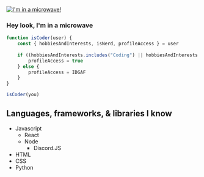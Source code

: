 [![I'm in a microwave!](https://user-images.githubusercontent.com/62531512/178131098-51911e02-12ca-413f-8721-672e7db94956.gif)](https://tachanks.xyz "Click for my website")
### Hey look, I'm in a microwave
```javascript
function isCoder(user) {
    const { hobbiesAndInterests, isNerd, profileAccess } = user
    
    if ((hobbiesAndInterests.includes("Coding") || hobbiesAndInterests.includes("Computers")) && isNerd) {
        profileAccess = true
    } else {
        profileAccess = IDGAF
    }
}

isCoder(you)
```
## Languages, frameworks, & libraries I know
* Javascript
  * React
  * Node
    * Discord.JS
* HTML
* CSS
* Python
